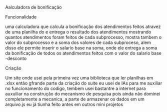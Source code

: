 Aalculadora de bonificação

Funcionalidade 

uma calculadora que calcula a bonificação dos atendimentos feitos atravez de uma planilha do e entrega o resultado dos atendimentos mostrando quantos atendimentos foram feitos de cada subprocesso, mostra tambem o valor do subprocesso e a soma dos valores de cada subproceso, alem disso ele permite inserir o salario base na soma, onde ele entrega a soma da bonificação de todos os atendimentos feitos com o valor do salario base -desconto

Criação

Um site onde usei pela primeira vez uma biblioteca que ler planilhas em .xlsx então gfrande parte da criação do suite eu usei de IAs para me auxiliar no funcionamento do codigo, tembem usei bastantre a internet para auxuiliar na construção do mecanismo de pesquisa pois ainda não dominei completamente a mecanica, a parte de armazenar os dados em um arquivo.js eu já tiunha feito antes em outros mini projetos
